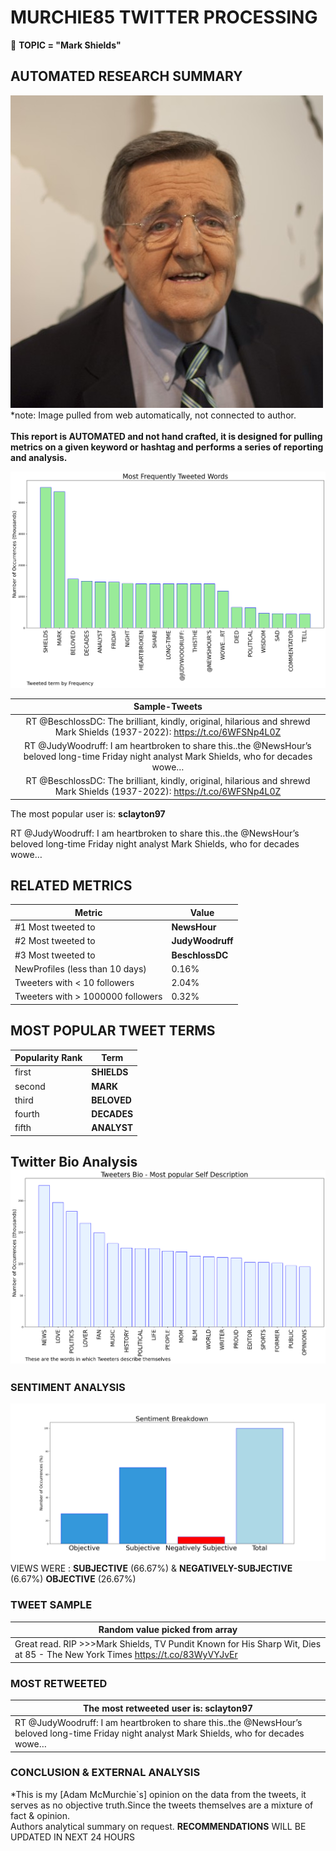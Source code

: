 # MURCHIE85 TWITTER PROCESSING 
&#x1F34E; **TOPIC = "Mark Shields"**

## AUTOMATED RESEARCH SUMMARY

![image](assets/2022-06-18hashtagImage.png)*note: Image pulled from web automatically, not connected to author.
<br></br>
<b> This report is AUTOMATED and not hand crafted, it is designed for pulling metrics on a given keyword or hashtag and performs a series of reporting and analysis.</b>



![image](assets/2022-06-18TWEETS.png)



|                **Sample-Tweets**        |
| :-------------: |
| RT @BeschlossDC: The brilliant, kindly, original, hilarious and shrewd Mark Shields (1937-2022): https://t.co/6WFSNp4L0Z |
| RT @JudyWoodruff: I am heartbroken to share this..the @NewsHour’s beloved long-time Friday night analyst Mark Shields, who for decades wowe… |
| RT @BeschlossDC: The brilliant, kindly, original, hilarious and shrewd Mark Shields (1937-2022): https://t.co/6WFSNp4L0Z |

The most popular user is: **sclayton97**
<div class="alert alert-block alert-danger"> RT @JudyWoodruff: I am heartbroken to share this..the @NewsHour’s beloved long-time Friday night analyst Mark Shields, who for decades wowe…</div>

## RELATED METRICS<br>
| Metric | Value |
| ------------- | ------------- |
| #1 Most tweeted to  | **NewsHour** |
| #2 Most tweeted to  | **JudyWoodruff** |
| #3 Most tweeted to  | **BeschlossDC** |
| NewProfiles (less than 10 days) | 0.16%  |
| Tweeters with < 10 followers  | 2.04%|
| Tweeters with > 1000000 followers  | 0.32%  |



## MOST POPULAR TWEET TERMS 


| Popularity Rank  | Term |
| ------------- | ------------- |
| first  | **SHIELDS**  |
| second  | **MARK**  |
| third  | **BELOVED** |
| fourth  | **DECADES**  |
| fifth  | **ANALYST**  |


## Twitter Bio Analysis![image](assets/2022-06-18BIO.png)
### SENTIMENT ANALYSIS
![image](assets/2022-06-18sentiment.png)
VIEWS WERE : **SUBJECTIVE**  (66.67%) & **NEGATIVELY-SUBJECTIVE** (6.67%) **OBJECTIVE** (26.67%)

### TWEET SAMPLE 
| Random value picked from array |
| ------------- |
|Great read. RIP &gt;&gt;&gt;Mark Shields, TV Pundit Known for His Sharp Wit, Dies at 85 - The New York Times https://t.co/83WyVYJvEr |

### MOST RETWEETED 

| The most retweeted user is: **sclayton97**  |
| ------------- |
| RT @JudyWoodruff: I am heartbroken to share this..the @NewsHour’s beloved long-time Friday night analyst Mark Shields, who for decades wowe… |

### CONCLUSION & EXTERNAL ANALYSIS

*This is my [Adam McMurchie`s] opinion on the data from the tweets, it serves as no objective truth.Since the tweets themselves are a mixture of fact & opinion.<br>
Authors analytical summary on request.
**RECOMMENDATIONS** WILL BE UPDATED IN NEXT  24 HOURS <br>